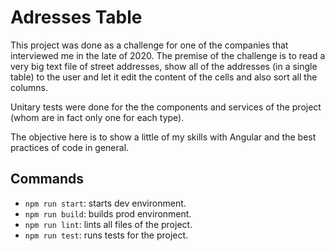 # Adresses Table

This project was done as a challenge for one of the companies that interviewed me in the late of 2020. The premise of the challenge is to read a very big text file of street addresses, show all of the addresses (in a single table) to the user and let it edit the content of the cells and also sort all the columns.

Unitary tests were done for the the components and services of the project (whom are in fact only one for each type).

The objective here is to show a little of my skills with Angular and the best practices of code in general.

## Commands

* `npm run start`: starts dev environment.
* `npm run build`: builds prod environment.
* `npm run lint`: lints all files of the project.
* `npm run test`: runs tests for the project.
